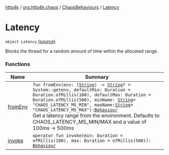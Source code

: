 [http4k](../../../index.md) / [org.http4k.chaos](../../index.md) / [ChaosBehaviours](../index.md) / [Latency](./index.md)

# Latency

`object Latency` [(source)](https://github.com/http4k/http4k/blob/master/http4k-testing-chaos/src/main/kotlin/org/http4k/chaos/ChaosBehaviours.kt#L38)

Blocks the thread for a random amount of time within the allocated range.

### Functions

| Name | Summary |
|---|---|
| [fromEnv](from-env.md) | `fun fromEnv(env: (`[`String`](https://kotlinlang.org/api/latest/jvm/stdlib/kotlin/-string/index.html)`) -> `[`String`](https://kotlinlang.org/api/latest/jvm/stdlib/kotlin/-string/index.html)`? = System::getenv, defaultMin: Duration = Duration.ofMillis(100), defaultMax: Duration = Duration.ofMillis(500), minName: `[`String`](https://kotlinlang.org/api/latest/jvm/stdlib/kotlin/-string/index.html)` = "CHAOS_LATENCY_MS_MIN", maxName: `[`String`](https://kotlinlang.org/api/latest/jvm/stdlib/kotlin/-string/index.html)` = "CHAOS_LATENCY_MS_MAX"): `[`Behaviour`](../../-behaviour.md)<br>Get a latency range from the environment. Defaults to CHAOS_LATENCY_MS_MIN/MAX and a value of 100ms -&gt; 500ms |
| [invoke](invoke.md) | `operator fun invoke(min: Duration = ofMillis(100), max: Duration = ofMillis(500)): `[`Behaviour`](../../-behaviour.md) |
